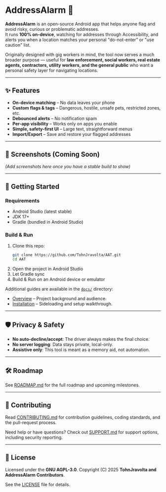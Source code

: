 # AddressAlarm 🚨

**AddressAlarm** is an open-source Android app that helps anyone flag and avoid risky, curious or problematic addresses.  
It runs **100% on-device**, watching for addresses through Accessibility, and alerts you when a location matches your personal "do-not-enter" or "use caution" list.

Originally designed with gig workers in mind, the tool now serves a much broader purpose — useful for **law enforcement, social workers, real estate agents, contractors, utility workers, and the general public** who want a personal safety layer for navigating locations.

---

## ✨ Features

- **On-device matching** – No data leaves your phone
- **Custom flags & tags** – Dangerous, hostile, unsafe pets, restricted zones, etc.
- **Debounced alerts** – No notification spam
- **Per-app visibility** – Works only on apps you enable
- **Simple, safety-first UI** – Large text, straightforward menus
- **Import/Export** – Save and restore your flagged addresses

---

## 📱 Screenshots (Coming Soon)
*(Add screenshots here once you have a stable build to show)*

---

## 🚀 Getting Started

### Requirements
- Android Studio (latest stable)
- JDK 17+
- Gradle (bundled in Android Studio)

### Build & Run
1. Clone this repo:
   ```bash
   git clone https://github.com/TohnJravolta/AAT.git
   cd AAT
   ```
2. Open the project in Android Studio
3. Let Gradle sync
4. Build & Run on an Android device or emulator

Additional guides are available in the [`docs/`](docs) directory:
- [Overview](docs/OVERVIEW.md) – Project background and audience.
- [Installation](docs/INSTALLATION.md) – Sideloading and setup walkthrough.

---

## 🛡️ Privacy & Safety

- **No auto-decline/accept**: The driver always makes the final choice.
- **No server logging**: Data stays private, local-only.
- **Assistive only**: This tool is meant as a memory aid, not automation.

---

## 🛠 Roadmap

See [ROADMAP.md](ROADMAP.md) for the full roadmap and upcoming milestones.

---

## 🤝 Contributing

Read [CONTRIBUTING.md](CONTRIBUTING.md) for contribution guidelines, coding standards, and the pull-request process.

Need help or have questions? Check out [SUPPORT.md](SUPPORT.md) for support options, including security reporting.

---

## 📜 License

Licensed under the **GNU AGPL-3.0**.
Copyright (C) 2025 **TohnJravolta and AddressAlarm Contributors**.

See the [LICENSE](LICENSE) file for details.
